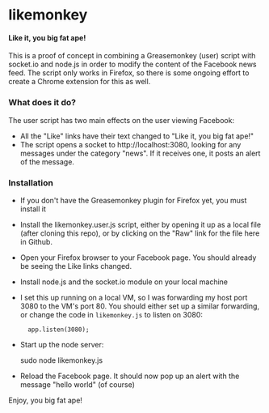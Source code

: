 likemonkey
==========

#### Like it, you big fat ape!

This is a proof of concept in combining a Greasemonkey (user) script with socket.io and node.js in order to modify the content of the Facebook news feed. The script only works in Firefox, so there is some ongoing effort to create a Chrome extension for this as well.

### What does it do?

The user script has two main effects on the user viewing Facebook:

- All the "Like" links have their text changed to "Like it, you big fat ape!"
- The script opens a socket to http://localhost:3080, looking for any messages under the category "news". If it receives one, it posts an alert of the message.

### Installation

- If you don't have the Greasemonkey plugin for Firefox yet, you must install it
- Install the likemonkey.user.js script, either by opening it up as a local file (after cloning this repo), or by clicking on the "Raw" link for the file here in Github.
- Open your Firefox browser to your Facebook page. You should already be seeing the Like links changed.
- Install node.js and the socket.io module on your local machine
- I set this up running on a local VM, so I was forwarding my host port 3080 to the VM's port 80. You should either set up a similar forwarding, or change the code in `likemonkey.js` to listen on 3080:

    	app.listen(3080);
 
- Start up the node server:

  	sudo node likemonkey.js

- Reload the Facebook page. It should now pop up an alert with the message "hello world" (of course)


Enjoy, you big fat ape!
